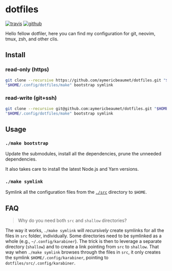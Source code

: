 # dotfiles

[![travis](https://img.shields.io/travis/aymericbeaumet/dotfiles?style=flat-square&logo=travis)](https://travis-ci.org/aymericbeaumet/dotfiles)
[![github](https://img.shields.io/github/issues/aymericbeaumet/dotfiles?style=flat-square&logo=github)](https://github.com/aymericbeaumet/dotfiles/issues)

Hello fellow dotfiler, here you can find my configuration for git, neovim, tmux,
zsh, and other clis.

## Install

### read-only (https)

```bash
git clone --recursive https://github.com/aymericbeaumet/dotfiles.git "$HOME/.config/dotfiles"
"$HOME/.config/dotfiles/make" bootstrap symlink
```

### read-write (git+ssh)

```bash
git clone --recursive git@github.com:aymericbeaumet/dotfiles.git "$HOME/.config/dotfiles"
"$HOME/.config/dotfiles/make" bootstrap symlink
```

## Usage

### `./make bootstrap`

Update the submodules, install all the dependencies, prune the
unneeded dependencies.

It also takes care to install the latest Node.js and Yarn versions.

### `./make symlink`

Symlink all the configuration files from the
[`./src`](https://github.com/aymericbeaumet/dotfiles/tree/master/src)
directory to `$HOME`.

## FAQ

> Why do you need both `src` and `shallow` directories?

The way it works, `./make symlink` will _recursively_ create symlinks for all
the files in `src` folder, individually. Some directories need to be
symlinked as a whole (e.g., `~/.config/karabiner`). The trick is then to
leverage a separate directory (`shallow`) and to create a link pointing from
`src` to `shallow`. That way when `./make symlink` browses through the
files in `src`, it only creates the symlink `$HOME/.config/karabiner`,
pointing to `dotfiles/src/.config/karabiner`.
